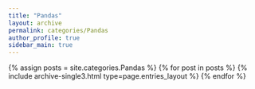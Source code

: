 ```yaml
---
title: "Pandas"
layout: archive
permalink: categories/Pandas
author_profile: true
sidebar_main: true
---
```



{% assign posts = site.categories.Pandas %}
{% for post in posts %} {% include archive-single3.html type=page.entries_layout %} {% endfor %}